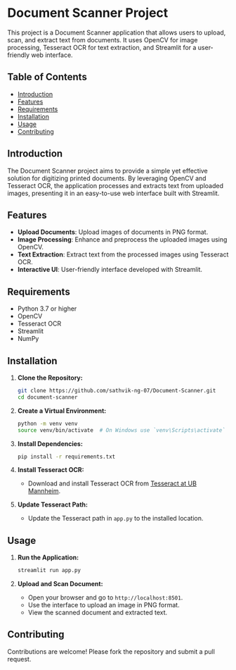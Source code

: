 # Document Scanner Project

This project is a Document Scanner application that allows users to upload, scan, and extract text from documents. It uses OpenCV for image processing, Tesseract OCR for text extraction, and Streamlit for a user-friendly web interface.

## Table of Contents

- [Introduction](#introduction)
- [Features](#features)
- [Requirements](#requirements)
- [Installation](#installation)
- [Usage](#usage)
- [Contributing](#contributing)

## Introduction

The Document Scanner project aims to provide a simple yet effective solution for digitizing printed documents. By leveraging OpenCV and Tesseract OCR, the application processes and extracts text from uploaded images, presenting it in an easy-to-use web interface built with Streamlit.

## Features

- **Upload Documents**: Upload images of documents in PNG format.
- **Image Processing**: Enhance and preprocess the uploaded images using OpenCV.
- **Text Extraction**: Extract text from the processed images using Tesseract OCR.
- **Interactive UI**: User-friendly interface developed with Streamlit.

## Requirements

- Python 3.7 or higher
- OpenCV
- Tesseract OCR
- Streamlit
- NumPy

## Installation

1. **Clone the Repository:**
   ```bash
   git clone https://github.com/sathvik-ng-07/Document-Scanner.git
   cd document-scanner
   ```

2. **Create a Virtual Environment:**
   ```bash
   python -m venv venv
   source venv/bin/activate  # On Windows use `venv\Scripts\activate`
   ```

3. **Install Dependencies:**
   ```bash
   pip install -r requirements.txt
   ```

4. **Install Tesseract OCR:**
   - Download and install Tesseract OCR from [Tesseract at UB Mannheim](https://github.com/UB-Mannheim/tesseract/wiki).

5. **Update Tesseract Path:**
   - Update the Tesseract path in `app.py` to the installed location.

## Usage

1. **Run the Application:**
   ```bash
   streamlit run app.py
   ```

2. **Upload and Scan Document:**
   - Open your browser and go to `http://localhost:8501`.
   - Use the interface to upload an image in PNG format.
   - View the scanned document and extracted text.


## Contributing

Contributions are welcome! Please fork the repository and submit a pull request.
